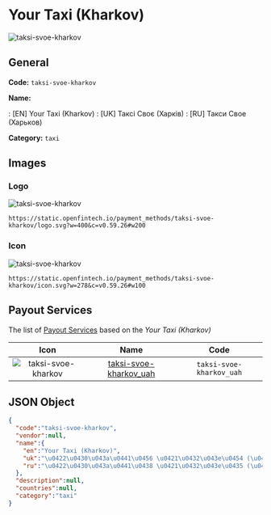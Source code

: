 
# Your Taxi (Kharkov) 
![taksi-svoe-kharkov](https://static.openfintech.io/payment_methods/taksi-svoe-kharkov/logo.svg?w=400&c=v0.59.26#w200)  

## General 
**Code:** `taksi-svoe-kharkov` 
 
**Name:** 
 
:	[EN] Your Taxi (Kharkov) 
:	[UK] Таксі Своє (Харків) 
:	[RU] Такси Свое (Харьков) 
 
**Category:** `taxi` 
 

## Images 

### Logo 
![taksi-svoe-kharkov](https://static.openfintech.io/payment_methods/taksi-svoe-kharkov/logo.svg?w=400&c=v0.59.26#w200)  

```
https://static.openfintech.io/payment_methods/taksi-svoe-kharkov/logo.svg?w=400&c=v0.59.26#w200
```  

### Icon 
![taksi-svoe-kharkov](https://static.openfintech.io/payment_methods/taksi-svoe-kharkov/icon.svg?w=278&c=v0.59.26#w100)  

```
https://static.openfintech.io/payment_methods/taksi-svoe-kharkov/icon.svg?w=278&c=v0.59.26#w100
```  

## Payout Services 
 
The list of [Payout Services](/payout-services/) based on the _Your Taxi (Kharkov)_ 

|Icon|Name|Code| 
|:---:|:---:|:---:| 
|![taksi-svoe-kharkov](https://static.openfintech.io/payout_methods/taksi-svoe-kharkov/icon.png?w=278&c=v0.59.26#w40) |[taksi-svoe-kharkov_uah](/payout-services/taksi-svoe-kharkov_uah/)|`taksi-svoe-kharkov_uah`| 
 

## JSON Object 

```json
{
  "code":"taksi-svoe-kharkov",
  "vendor":null,
  "name":{
    "en":"Your Taxi (Kharkov)",
    "uk":"\u0422\u0430\u043a\u0441\u0456 \u0421\u0432\u043e\u0454 (\u0425\u0430\u0440\u043a\u0456\u0432)",
    "ru":"\u0422\u0430\u043a\u0441\u0438 \u0421\u0432\u043e\u0435 (\u0425\u0430\u0440\u044c\u043a\u043e\u0432)"
  },
  "description":null,
  "countries":null,
  "category":"taxi"
}
```  
